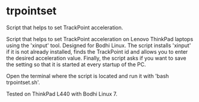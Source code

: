 # trpointset
Script that helps to set TrackPoint acceleration.

Script that helps to set TrackPoint acceleration on Lenovo ThinkPad laptops using the 'xinput' tool. Designed for Bodhi Linux. The script installs 'xinput' if it is not already installed, finds the TrackPoint id and allows you to enter the desired acceleration value. Finally, the script asks if you want to save the setting so that it is started at every startup of the PC. 

Open the terminal where the script is located and run it with 'bash trpointset.sh'. 

Tested on ThinkPad L440 with Bodhi Linux 7. 
